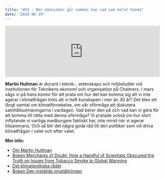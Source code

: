 ```yaml
---
title: "#53 - När människor går samman kan vad som helst hända"
date: "2018-06-19"
---
```


<iframe src="https://w.soundcloud.com/player/?url=https%3A//api.soundcloud.com/tracks/460313412&amp;color=%23ff5500&amp;auto_play=false&amp;hide_related=false&amp;show_comments=true&amp;show_user=true&amp;show_reposts=false&amp;show_teaser=true" width="100%" height="166" frameborder="no" scrolling="no"></iframe>

**Martin Hultman** är docent i teknik-, vetenskaps och miljöstudier vid institutionen för Teknikens ekonomi och organisation på Chalmers. I mars sågs vi på hans kontor för att prata om hur det kan komma sig att vi inte agerar i klimatfrågan trots att vi haft kunskapen i mer än 30 år? Det blev ett långt samtal om klimatförnekelse, om vår oförmåga att diskutera samhällsutmaningarna i vardagen. Vad beror den på och vad kan vi göra för att komma till rätta med denna oförmåga? Vi pratade också om hur stort inflytande vi vanliga medborgare faktiskt har, inte minst när vi agerar tillsammans. Och så blir det några goda råd till den politiker som vill driva klimatfrågan i valet och efter valet.

**Mer info:**

- [Om Martin Hultman](https://www.chalmers.se/sv/personal/Sidor/Martin-Hultman.aspx)
- [Boken Merchants of Doubt: How a Handful of Scientists Obscured the Truth on Issues from Tobacco Smoke to Global Warming](https://www.amazon.com/Merchants-Doubt-Handful-Scientists-Obscured/dp/1608193942)
- [Det klimatpolitiska rådet](http://www.formas.se/sv/Om-Formas/Klimatpolitiska-radet/)
- [Boken Den inställda omställningen](http://www.gidlunds.se/enbok.php?isbn=978-91-7844-919-4)
